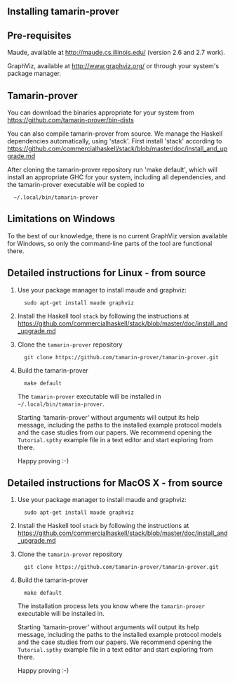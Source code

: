 Installing tamarin-prover
-------------------------

Pre-requisites
--------------

Maude, available at http://maude.cs.illinois.edu/
(version 2.6 and 2.7 work).

GraphViz, available at http://www.graphviz.org/ or through your system's package manager.


Tamarin-prover
--------------

You can download the binaries appropriate for your system from
https://github.com/tamarin-prover/bin-dists

You can also compile tamarin-prover from source.  We manage the
Haskell dependencies automatically, using 'stack'. First install
'stack' according to
https://github.com/commercialhaskell/stack/blob/master/doc/install_and_upgrade.md

After cloning the tamarin-prover repository run 'make default', which
will install an appropriate GHC for your system, including all
dependencies, and the tamarin-prover executable will be copied to

```
  ~/.local/bin/tamarin-prover
```

Limitations on Windows
----------------------

To the best of our knowledge, there is no current GraphViz version
available for Windows, so only the command-line parts of the tool are
functional there.


Detailed instructions for Linux - from source
---------------------------------------------

1. Use your package manager to install maude and graphviz:

   ```
     sudo apt-get install maude graphviz
   ```

2. Install the Haskell tool `stack` by following the instructions at 
   https://github.com/commercialhaskell/stack/blob/master/doc/install_and_upgrade.md

3. Clone the `tamarin-prover` repository

   ```
     git clone https://github.com/tamarin-prover/tamarin-prover.git
   ```

4. Build the tamarin-prover

   ```
     make default
   ```
   
   The `tamarin-prover` executable will be installed in `~/.local/bin/tamarin-prover`.

   Starting 'tamarin-prover' without arguments will output its help message,
   including the paths to the installed example protocol models and the
   case studies from our papers. We recommend opening the `Tutorial.spthy`
   example file in a text editor and start exploring from there. 

   Happy proving :-)


Detailed instructions for MacOS X - from source
---------------------------------------------

1. Use your package manager to install maude and graphviz:

   ```
     sudo apt-get install maude graphviz
   ```

2. Install the Haskell tool `stack` by following the instructions at 
   https://github.com/commercialhaskell/stack/blob/master/doc/install_and_upgrade.md

3. Clone the `tamarin-prover` repository

   ```
     git clone https://github.com/tamarin-prover/tamarin-prover.git
   ```

4. Build the tamarin-prover

   ```
     make default
   ```

   The installation process lets you know where the `tamarin-prover` executable will be installed in.
   
   Starting 'tamarin-prover' without arguments will output its help message,
   including the paths to the installed example protocol models and the
   case studies from our papers. We recommend opening the `Tutorial.spthy`
   example file in a text editor and start exploring from there. 

   Happy proving :-)
